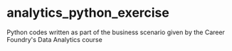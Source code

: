 # analytics_python_exercise
Python codes written as part of the business scenario given by the Career Foundry's Data Analytics course
